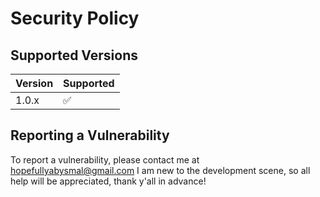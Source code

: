 # Security Policy

## Supported Versions

| Version | Supported          |
| ------- | ------------------ |
| 1.0.x   | :white_check_mark: |

## Reporting a Vulnerability

To report a vulnerability, please contact me at hopefullyabysmal@gmail.com
I am new to the development scene, so all help will be appreciated, thank y'all in advance!

